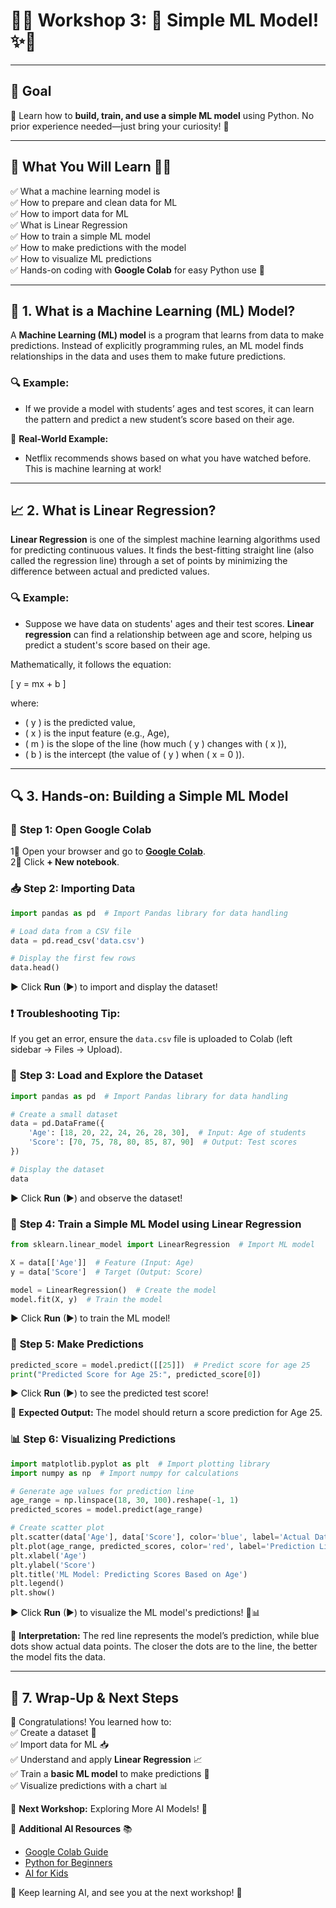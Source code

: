 # 🚀✨ **Workshop 3: 🤖 Simple ML Model!** ✨🚀  

---

## 🎯 **Goal**  
🤖 Learn how to **build, train, and use a simple ML model** using Python. No prior experience needed—just bring your curiosity! 🚀  

---

## 📌 **What You Will Learn** 🧠💡  
✅ What a machine learning model is  
✅ How to prepare and clean data for ML  
✅ How to import data for ML  
✅ What is Linear Regression  
✅ How to train a simple ML model  
✅ How to make predictions with the model  
✅ How to visualize ML predictions  
✅ Hands-on coding with **Google Colab** for easy Python use 🚀  

---

## 🤖 **1. What is a Machine Learning (ML) Model?**  
A **Machine Learning (ML) model** is a program that learns from data to make predictions. Instead of explicitly programming rules, an ML model finds relationships in the data and uses them to make future predictions.  

### 🔍 **Example:**  
- If we provide a model with students’ ages and test scores, it can learn the pattern and predict a new student’s score based on their age.  

📌 **Real-World Example:**  
- Netflix recommends shows based on what you have watched before. This is machine learning at work!  

---

## 📈 **2. What is Linear Regression?**  
**Linear Regression** is one of the simplest machine learning algorithms used for predicting continuous values. It finds the best-fitting straight line (also called the regression line) through a set of points by minimizing the difference between actual and predicted values.

### 🔍 **Example:**  
- Suppose we have data on students' ages and their test scores. **Linear regression** can find a relationship between age and score, helping us predict a student's score based on their age.

Mathematically, it follows the equation:

\[ y = mx + b \]

where:
- \( y \) is the predicted value,
- \( x \) is the input feature (e.g., Age),
- \( m \) is the slope of the line (how much \( y \) changes with \( x \)),
- \( b \) is the intercept (the value of \( y \) when \( x = 0 \)).

---

## 🔍 **3. Hands-on: Building a Simple ML Model**  

### 🚀 **Step 1: Open Google Colab**  
1⃣ Open your browser and go to **[Google Colab](https://colab.research.google.com/)**.  
2⃣ Click **+ New notebook**.  

### 📥 **Step 2: Importing Data**  
```python
import pandas as pd  # Import Pandas library for data handling

# Load data from a CSV file
data = pd.read_csv('data.csv')

# Display the first few rows
data.head()
```
▶ Click **Run** (▶) to import and display the dataset!  

### ❗ **Troubleshooting Tip:**  
If you get an error, ensure the `data.csv` file is uploaded to Colab (left sidebar → Files → Upload).  

### 💾 **Step 3: Load and Explore the Dataset**  
```python
import pandas as pd  # Import Pandas library for data handling

# Create a small dataset
data = pd.DataFrame({
    'Age': [18, 20, 22, 24, 26, 28, 30],  # Input: Age of students
    'Score': [70, 75, 78, 80, 85, 87, 90]  # Output: Test scores
})

# Display the dataset
data
```
▶ Click **Run** (▶) and observe the dataset!  

### 🔧 **Step 4: Train a Simple ML Model using Linear Regression**  
```python
from sklearn.linear_model import LinearRegression  # Import ML model

X = data[['Age']]  # Feature (Input: Age)
y = data['Score']  # Target (Output: Score)

model = LinearRegression()  # Create the model
model.fit(X, y)  # Train the model
```
▶ Click **Run** (▶) to train the ML model!  

### 🔮 **Step 5: Make Predictions**  
```python
predicted_score = model.predict([[25]])  # Predict score for age 25
print("Predicted Score for Age 25:", predicted_score[0])
```
▶ Click **Run** (▶) to see the predicted test score!  

📌 **Expected Output:** The model should return a score prediction for Age 25.  

### 📊 **Step 6: Visualizing Predictions**  
```python
import matplotlib.pyplot as plt  # Import plotting library
import numpy as np  # Import numpy for calculations

# Generate age values for prediction line
age_range = np.linspace(18, 30, 100).reshape(-1, 1)
predicted_scores = model.predict(age_range)  

# Create scatter plot
plt.scatter(data['Age'], data['Score'], color='blue', label='Actual Data')
plt.plot(age_range, predicted_scores, color='red', label='Prediction Line')
plt.xlabel('Age')
plt.ylabel('Score')
plt.title('ML Model: Predicting Scores Based on Age')
plt.legend()
plt.show()
```
▶ Click **Run** (▶) to visualize the ML model's predictions! 🎨📊  

📌 **Interpretation:** The red line represents the model’s prediction, while blue dots show actual data points. The closer the dots are to the line, the better the model fits the data.  

---

## 🎯 **7. Wrap-Up & Next Steps**  
🎉 Congratulations! You learned how to:  
✅ Create a dataset 📂  
✅ Import data for ML 📥  
✅ Understand and apply **Linear Regression** 📈  
✅ Train a **basic ML model** to make predictions 🤖  
✅ Visualize predictions with a chart 📊  

🚀 **Next Workshop:** Exploring More AI Models! 🤖  

🔗 **Additional AI Resources** 📚  
- [Google Colab Guide](https://colab.research.google.com/)  
- [Python for Beginners](https://www.python.org/doc/)  
- [AI for Kids](https://ai4k12.org/)  

🎉 Keep learning AI, and see you at the next workshop! 🚀
